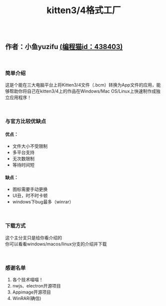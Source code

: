 <h1 align="center">
    <br>
    kitten3/4格式工厂
    <br>
    <!---img alt="bcm_convertor" src="https://server.yuzifu.top:25266/down/78G7G3mC3na7"/>
    <br>
    <a href='https://gitee.com/sf-yuzifu/bcm_convertor/stargazers'><img src='https://gitee.com/sf-yuzifu/bcm_convertor/badge/star.svg?theme=white' alt='star'></img></a>
    <a href='https://gitee.com/sf-yuzifu/bcm_convertor/members'><img src='https://gitee.com/sf-yuzifu/bcm_convertor/badge/fork.svg?theme=white' alt='fork'></img></a>
    <br--->
</h1>
<br>
<br>

## **作者：小鱼yuzifu**  [(编程猫id：438403)](https://shequ.codemao.cn/user/438403)

<br>

### 简单介绍

这是个能在三大电脑平台上将Kitten3/4文件（.bcm）转换为App文件的应用，能够帮助你将自己在kitten3/4上的作品在Windows/Mac OS/Linux上快速制作成独立应用程序！

<br>

### 与官方比较优缺点

#### 优点：  
* 文件大小不受限制  
* 多平台支持  
* 无次数限制  
* 等待时间短
#### 缺点：
* 图标需要手动更换
* UI丑，时不时卡顿
* windows下bug最多（winrar）

<br>

### 下载方式

这个主分支只是给你看介绍的<br>
你可以看看windows/macos/linux分支的介绍并下载

<br>

### 感谢名单

1. 各个技术喵喵！  
2. nwjs、electron开源项目  
3. Appimage开源项目  
4. WinRAR(确信)
